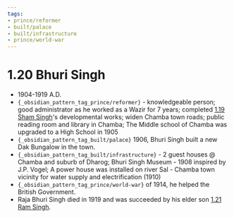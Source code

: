 ```yaml
---
tags:
- prince/reformer
- built/palace
- built/infrastructure
- prince/world-war
---
```

   
# 1.20 Bhuri Singh   
* 1904-1919 A.D.   
* `{_obsidian_pattern_tag_prince/reformer}` - knowledgeable person; good administrator as he worked as a Wazir for 7 years; completed [1.19 Sham Singh](../../../../01%20History%20of%20Himachal%20Pradesh/Z%20Districtwise%20History%20of%20Himachal%20Pradesh/02%20History%20of%20Chamba/1%20Rajas%20of%20Chamba/1.19%20Sham%20Singh.md)'s developmental works; widen Chamba town roads; public reading room and library in Chamba; The Middle school of Chamba was upgraded to a High School in 1905   
* `{_obsidian_pattern_tag_built/palace}` 1906, Bhuri Singh built a new Dak Bungalow in the town.   
* `{_obsidian_pattern_tag_built/infrastructure}` - 2 guest houses @ Chamba and suburb of Dharog; Bhuri Singh Museum - 1908 inspired by J.P. Vogel; A power house was installed on river Sal - Chamba town vicinity for water supply and electrification (1910)   
* `{_obsidian_pattern_tag_prince/world-war}` of 1914, he helped the British Government.   
* Raja Bhuri Singh died in 1919 and was succeeded by his elder son [1.21 Ram Singh](../../../../01%20History%20of%20Himachal%20Pradesh/Z%20Districtwise%20History%20of%20Himachal%20Pradesh/02%20History%20of%20Chamba/1%20Rajas%20of%20Chamba/1.21%20Ram%20Singh.md).